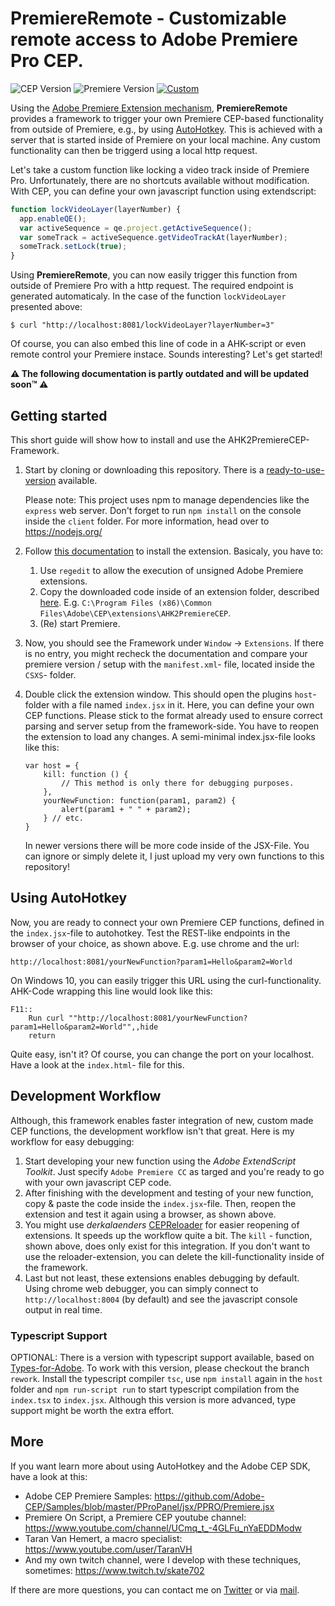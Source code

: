 # PremiereRemote - Customizable remote access to Adobe Premiere Pro CEP.

![CEP Version](https://img.shields.io/badge/CEP%20Version-11.0-yellow) 
![Premiere Version](https://img.shields.io/badge/Premiere%20Version-2021-orange)
[![Custom](https://img.shields.io/badge/Custom%20Functionality-Available-green)](https://github.com/sebinside/PremiereRemote/tree/custom)

Using the [Adobe Premiere Extension mechanism](https://github.com/Adobe-CEP), **PremiereRemote** provides a framework to trigger your own Premiere CEP-based functionality from outside of Premiere, e.g., by using [AutoHotkey](https://autohotkey.com/). This is achieved with a server that is started inside of Premiere on your local machine. Any custom functionality can then be triggerd using a local http request.

Let's take a custom function like locking a video track inside of Premiere Pro. Unfortunately, there are no shortcuts available without modification. With CEP, you can define your own javascript function using extendscript:

```js
function lockVideoLayer(layerNumber) {
  app.enableQE();
  var activeSequence = qe.project.getActiveSequence();
  var someTrack = activeSequence.getVideoTrackAt(layerNumber);
  someTrack.setLock(true);
}
```

Using **PremiereRemote**, you can now easily trigger this function from outside of Premiere Pro with a http request. The required endpoint is generated automaticaly. In the case of the function `lockVideoLayer` presented above: 

```
$ curl "http://localhost:8081/lockVideoLayer?layerNumber=3"
```

Of course, you can also embed this line of code in a AHK-script or even remote control your Premiere instace. Sounds interesting? Let's get started!

**⚠️ The following documentation is partly outdated and will be updated soon™️ ⚠️**

## Getting started

This short guide will show how to install and use the AHK2PremiereCEP-Framework.

1. Start by cloning or downloading this repository. There is a [ready-to-use-version](https://github.com/sebinside/AHK2PremiereCEP/releases) available.

	Please note: This project uses npm to manage dependencies like the `express` web server. Don't forget to run `npm install` on the console inside the `client` folder. For more information, head over to https://nodejs.org/

2. Follow [this documentation](https://github.com/Adobe-CEP/CEP-Resources/blob/master/CEP_8.x/Documentation/CEP%208.0%20HTML%20Extension%20Cookbook.md) to install the extension. Basicaly, you have to:

     1. Use `regedit` to allow the execution of unsigned Adobe Premiere extensions.
     2. Copy the downloaded code inside of an extension folder, described [here](https://github.com/Adobe-CEP/CEP-Resources/blob/master/CEP_8.x/Documentation/CEP%208.0%20HTML%20Extension%20Cookbook.md#extension-folders). E.g. `C:\Program Files (x86)\Common Files\Adobe\CEP\extensions\AHK2PremiereCEP`.
     3. (Re) start Premiere.
3. Now, you should see the Framework under `Window` -> `Extensions`. If there is no entry, you might recheck the documentation and compare your premiere version / setup with the `manifest.xml`- file, located inside the `CSXS`- folder. 

4. Double click the extension window. This should open the plugins `host`- folder with a file named `index.jsx` in it. Here, you can define your own CEP functions. Please stick to the format already used to ensure correct parsing and server setup from the framework-side. You have to reopen the extension to load any changes. A semi-minimal index.jsx-file looks like this:

   ```
   var host = {
       kill: function () {
           // This method is only there for debugging purposes.
       },
       yourNewFunction: function(param1, param2) {
           alert(param1 + " " + param2);
       } // etc.
   }
   ```

   In newer versions there will be more code inside of the JSX-File. You can ignore or simply delete it, I just upload my very own functions to this repository!
   

## Using AutoHotkey

Now, you are ready to connect your own Premiere CEP functions, defined in the `index.jsx`-file to autohotkey. Test the REST-like endpoints in the browser of your choice, as shown above. E.g. use chrome and the url:

```
http://localhost:8081/yourNewFunction?param1=Hello&param2=World
```

On Windows 10, you can easily trigger this URL using the curl-functionality. AHK-Code wrapping this line would look like this:

```
F11::
	Run curl ""http://localhost:8081/yourNewFunction?param1=Hello&param2=World"",,hide
	return
```

Quite easy, isn't it? Of course, you can change the port on your localhost. Have a look at the `index.html`- file for this.

## Development Workflow

Although, this framework enables faster integration of new, custom made CEP functions, the development workflow isn't that great. Here is my workflow for easy debugging:

1. Start developing your new function using the *Adobe ExtendScript Toolkit*. Just specify `Adobe Premiere CC` as targed and you're ready to go with your own javascript CEP code.
2. After finishing with the development and testing of your new function, copy & paste the code inside the `index.jsx`-file. Then, reopen the extension and test it again using a browser, as shown above.
3. You might use *derkalaenders* [CEPReloader](https://github.com/derkalaender/CEPReloader) for easier reopening of extensions. It speeds up the workflow quite a bit. The `kill` - function, shown above, does only exist for this integration. If you don't want to use the reloader-extension, you can delete the kill-functionality inside of the framework.
4. Last but not least, these extensions enables debugging by default. Using chrome web debugger, you can simply connect to `http://localhost:8004` (by default) and see the javascript console output in real time.

### Typescript Support

OPTIONAL: There is a version with typescript support available, based on [Types-for-Adobe](https://github.com/pravdomil/Types-for-Adobe). To work with this version, please checkout the branch `rework`. Install the typescript compiler `tsc`, use `npm install` again in the `host` folder and `npm run-script run` to start typescript compilation from the `index.tsx` to `index.jsx`. Although this version is more advanced, type support might be worth the extra effort.

## More

If you want learn more about using AutoHotkey and the Adobe CEP SDK, have a look at this:

* Adobe CEP Premiere Samples: https://github.com/Adobe-CEP/Samples/blob/master/PProPanel/jsx/PPRO/Premiere.jsx
* Premiere On Script, a Premiere CEP youtube channel: https://www.youtube.com/channel/UCmq_t_-4GLFu_nYaEDDModw
* Taran Van Hemert, a macro specialist: https://www.youtube.com/user/TaranVH
* And my own twitch channel, were I develop with these techniques, sometimes: https://www.twitch.tv/skate702

If there are more questions, you can contact me on [Twitter](https://twitter.com/skate702) or via [mail](mailto:hi@sebinside.de).
